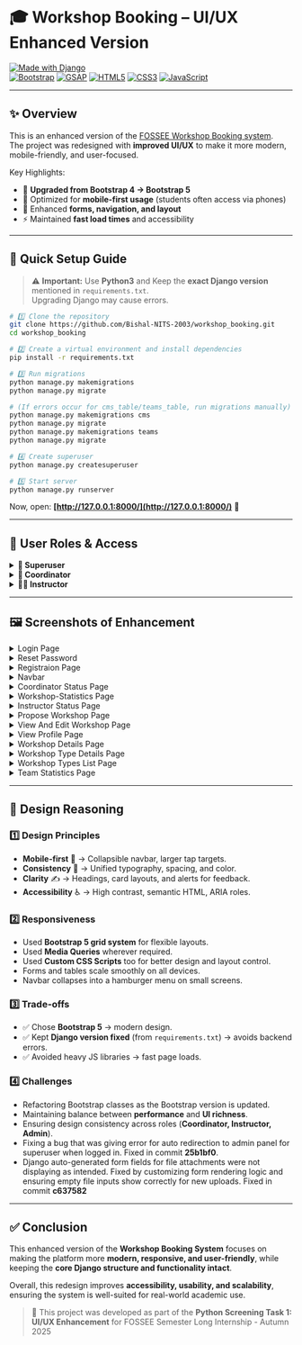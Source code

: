 # 🎓 Workshop Booking – UI/UX Enhanced Version

[![Made with Django](https://img.shields.io/badge/Made%20with-Django-092E20?style=for-the-badge&logo=django)](https://www.djangoproject.com/)  
[![Bootstrap](https://img.shields.io/badge/Bootstrap-5-7952B3?style=for-the-badge&logo=bootstrap)](https://getbootstrap.com/)
[![GSAP](https://img.shields.io/badge/GSAP-3F3F85?style=for-the-badge&logo=greensock)](https://greensock.com/gsap/)
[![HTML5](https://img.shields.io/badge/HTML5-E34F26?style=for-the-badge&logo=html5)](https://developer.mozilla.org/en-US/docs/Web/HTML)
[![CSS3](https://img.shields.io/badge/CSS3-1572B6?style=for-the-badge&logo=css3)](https://developer.mozilla.org/en-US/docs/Web/CSS)
[![JavaScript](https://img.shields.io/badge/JavaScript-F7DF1E?style=for-the-badge&logo=javascript)](https://developer.mozilla.org/en-US/docs/Web/JavaScript)



---

## ✨ Overview

This is an enhanced version of the [FOSSEE Workshop Booking system](https://github.com/FOSSEE/workshop_booking).  
The project was redesigned with **improved UI/UX** to make it more modern, mobile-friendly, and user-focused.  

Key Highlights:
- 🔄 **Upgraded from Bootstrap 4 → Bootstrap 5**
- 📱 Optimized for **mobile-first usage** (students often access via phones)
- 🎨 Enhanced **forms, navigation, and layout**
- ⚡ Maintained **fast load times** and accessibility

---

## 🚀 Quick Setup Guide

> ⚠️ **Important:** Use **Python3** and Keep the **exact Django version** mentioned in `requirements.txt`.  
> Upgrading Django may cause errors.

```bash
# 1️⃣ Clone the repository
git clone https://github.com/Bishal-NITS-2003/workshop_booking.git
cd workshop_booking

# 2️⃣ Create a virtual environment and install dependencies
pip install -r requirements.txt

# 3️⃣ Run migrations
python manage.py makemigrations
python manage.py migrate

# (If errors occur for cms_table/teams_table, run migrations manually)
python manage.py makemigrations cms
python manage.py migrate
python manage.py makemigrations teams
python manage.py migrate

# 4️⃣ Create superuser
python manage.py createsuperuser

# 5️⃣ Start server
python manage.py runserver
````

Now, open: **[http://127.0.0.1:8000/](http://127.0.0.1:8000/)** 🎉

---

## 🔑 User Roles & Access

<details>
<summary><b>👑 Superuser</b></summary>

* Login with superuser credentials.
* Create a group `"instructor"` and assign all permissions.
* Add selected users to `"instructor"` group.
* Update their profile positions accordingly.

</details>

<details>
<summary><b>📌 Coordinator</b></summary>

* Registers via `/workshop/register/`.
* Completes account activation via activation link through email/terminal.
* Logs in via `/workshop/login/`.
* View statistics under **Statistics → Workshop Statistics**
* Can propose workshops via **Workshops → Propose a Workshop**.

</details>

<details>
<summary><b>👨‍🏫 Instructor</b></summary>

* Create workshops via **Create Workshop** tab.
* View statistics under **Statistics → Workshop Statistics**.
* Post comments on coordinator profiles.

</details>

---

## 🖼️ Screenshots of Enhancement

<details>
  <summary>Login Page</summary>
  
  | Before | After |
  | ------ | ----- |
  | ![Before login](Screenshots/Login-Form/old.png) | ![After login](Screenshots/Login-Form/new.png) |
</details>

<details>
  <summary>Reset Password</summary>
  
  | Before | After |
  | ------ | ----- |
  | ![Before login](Screenshots/Reset-Password/old.png) | ![After login](Screenshots/Reset-Password/new.png) |
</details>

<details>
  <summary>Registraion Page</summary>
  
  | Before | After |
  | ------ | ----- |
  | ![Before login](Screenshots/Registration-form/old.png) | ![After login](Screenshots/Registration-form/new.png) |
</details>

<details>
  <summary>Navbar</summary>
  
  | Before | After |
  | ------ | ----- |
  | ![Before login](Screenshots/Navbar/old.png) | ![After login](Screenshots/Navbar/new.png) |
</details>

<details>
  <summary>Coordinator Status Page</summary>
  
  | Before | After |
  | ------ | ----- |
  | ![Before login](Screenshots/Coordinator-Page/old.png) | ![After login](Screenshots/Coordinator-Page/new.png) |
</details>

<details>
  <summary>Workshop-Statistics Page</summary>
  
  | Before | After |
  | ------ | ----- |
  | ![Before login](Screenshots/Workshop-Statistics/old.png) | ![After login](Screenshots/Workshop-Statistics/new.png) |
</details>

<details>
  <summary>Instructor Status Page</summary>
  
  | Before | After |
  | ------ | ----- |
  | ![Before login](Screenshots/Instructor-Status-Page/old.png) | ![After login](Screenshots/Instructor-Status-Page/new.png) |
</details>

<details>
  <summary>Propose Workshop Page</summary>
  
  | Before | After |
  | ------ | ----- |
  | ![Before login](Screenshots/Propose-Workshop/old.png) | ![After login](Screenshots/Propose-Workshop/new.png) |
</details>


<details>
  <summary>View And Edit Workshop Page</summary>
  
  | Before | After |
  | ------ | ----- |
  | ![Before login](Screenshots/View-And-Edit-Workshop-Page/old.png) | ![After login](Screenshots/View-And-Edit-Workshop-Page/new.png) |
</details>


<details>
  <summary>View Profile Page</summary>
  
  | Before | After |
  | ------ | ----- |
  | ![Before login](Screenshots/View-Profile/old.png) | ![After login](Screenshots/View-Profile/new.png) |
</details>


<details>
  <summary>Workshop Details Page</summary>
  
  | Before | After |
  | ------ | ----- |
  | ![Before login](Screenshots/Workshop-Details/old.png) | ![After login](Screenshots/Workshop-Details/new.png) |
</details>


<details>
  <summary>Workshop Type Details Page</summary>
  
  | Before | After |
  | ------ | ----- |
  | ![Before login](Screenshots/Workshop-Type-Details/old.png) | ![After login](Screenshots/Workshop-Type-Details/new.png) |
</details>


<details>
  <summary>Workshop Types List Page</summary>
  
  | Before | After |
  | ------ | ----- |
  | ![Before login](Screenshots/Workshop-Types-List/old.png) | ![After login](Screenshots/Workshop-Types-List/new.png) |
</details>

<details>
  <summary>Team Statistics Page</summary>
  
  | Before | After |
  | ------ | ----- |
  | ![Before login](Screenshots/Team-Statistics/old.png) | ![After login](Screenshots/Team-Statistics/new.png) |
</details>

---

## 🎨 Design Reasoning

### 1️⃣ Design Principles

* **Mobile-first** 📱 → Collapsible navbar, larger tap targets.
* **Consistency** 🎨 → Unified typography, spacing, and color.
* **Clarity** ✍️ → Headings, card layouts, and alerts for feedback.
* **Accessibility** ♿ → High contrast, semantic HTML, ARIA roles.

### 2️⃣ Responsiveness

* Used **Bootstrap 5 grid system** for flexible layouts.
* Used **Media Queries** wherever required.
* Used **Custom CSS Scripts** too for better design and layout control.
* Forms and tables scale smoothly on all devices.
* Navbar collapses into a hamburger menu on small screens.

### 3️⃣ Trade-offs

* ✅ Chose **Bootstrap 5** → modern design.
* ✅ Kept **Django version fixed** (from `requirements.txt`) → avoids backend errors.
* ✅ Avoided heavy JS libraries → fast page loads.

### 4️⃣ Challenges

* Refactoring Bootstrap classes as the Bootstrap version is updated.
* Maintaining balance between **performance** and **UI richness**.
* Ensuring design consistency across roles (**Coordinator, Instructor, Admin**).
* Fixing a bug that was giving error for auto redirection to admin panel for superuser when logged in. Fixed in commit **25b1bf0**.
* Django auto-generated form fields for file attachments were not displaying as intended. Fixed by customizing form rendering logic and ensuring empty file inputs show correctly for new uploads. Fixed in commit **c637582**
---

## ✅ Conclusion

This enhanced version of the **Workshop Booking System** focuses on making the platform more **modern, responsive, and user-friendly**, while keeping the **core Django structure and functionality intact**.  

Overall, this redesign improves **accessibility, usability, and scalability**, ensuring the system is well-suited for real-world academic use.  

> 📝 This project was developed as part of the **Python Screening Task 1: UI/UX Enhancement** for FOSSEE Semester Long Internship - Autumn 2025